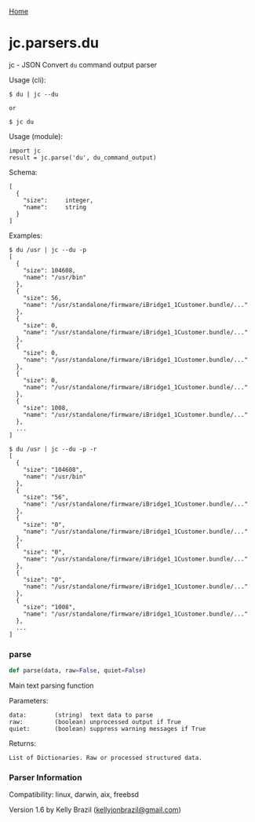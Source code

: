 [Home](https://kellyjonbrazil.github.io/jc/)
<a id="jc.parsers.du"></a>

# jc.parsers.du

jc - JSON Convert `du` command output parser

Usage (cli):

    $ du | jc --du

    or

    $ jc du

Usage (module):

    import jc
    result = jc.parse('du', du_command_output)

Schema:

    [
      {
        "size":     integer,
        "name":     string
      }
    ]

Examples:

    $ du /usr | jc --du -p
    [
      {
        "size": 104608,
        "name": "/usr/bin"
      },
      {
        "size": 56,
        "name": "/usr/standalone/firmware/iBridge1_1Customer.bundle/..."
      },
      {
        "size": 0,
        "name": "/usr/standalone/firmware/iBridge1_1Customer.bundle/..."
      },
      {
        "size": 0,
        "name": "/usr/standalone/firmware/iBridge1_1Customer.bundle/..."
      },
      {
        "size": 0,
        "name": "/usr/standalone/firmware/iBridge1_1Customer.bundle/..."
      },
      {
        "size": 1008,
        "name": "/usr/standalone/firmware/iBridge1_1Customer.bundle/..."
      },
      ...
    ]

    $ du /usr | jc --du -p -r
    [
      {
        "size": "104608",
        "name": "/usr/bin"
      },
      {
        "size": "56",
        "name": "/usr/standalone/firmware/iBridge1_1Customer.bundle/..."
      },
      {
        "size": "0",
        "name": "/usr/standalone/firmware/iBridge1_1Customer.bundle/..."
      },
      {
        "size": "0",
        "name": "/usr/standalone/firmware/iBridge1_1Customer.bundle/..."
      },
      {
        "size": "0",
        "name": "/usr/standalone/firmware/iBridge1_1Customer.bundle/..."
      },
      {
        "size": "1008",
        "name": "/usr/standalone/firmware/iBridge1_1Customer.bundle/..."
      },
      ...
    ]

<a id="jc.parsers.du.parse"></a>

### parse

```python
def parse(data, raw=False, quiet=False)
```

Main text parsing function

Parameters:

    data:        (string)  text data to parse
    raw:         (boolean) unprocessed output if True
    quiet:       (boolean) suppress warning messages if True

Returns:

    List of Dictionaries. Raw or processed structured data.

### Parser Information
Compatibility:  linux, darwin, aix, freebsd

Version 1.6 by Kelly Brazil (kellyjonbrazil@gmail.com)
